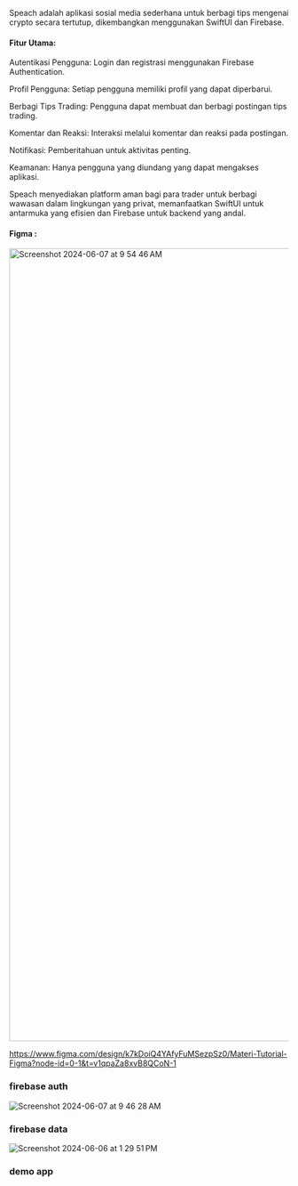 Speach adalah aplikasi sosial media sederhana untuk berbagi tips mengenai crypto secara tertutup, dikembangkan menggunakan SwiftUI dan Firebase.

#### Fitur Utama:
Autentikasi Pengguna: Login dan registrasi menggunakan Firebase Authentication.

Profil Pengguna: Setiap pengguna memiliki profil yang dapat diperbarui.

Berbagi Tips Trading: Pengguna dapat membuat dan berbagi postingan tips trading.

Komentar dan Reaksi: Interaksi melalui komentar dan reaksi pada postingan.

Notifikasi: Pemberitahuan untuk aktivitas penting.

Keamanan: Hanya pengguna yang diundang yang dapat mengakses aplikasi.

Speach menyediakan platform aman bagi para trader untuk berbagi wawasan dalam lingkungan yang privat, memanfaatkan SwiftUI untuk antarmuka yang efisien dan Firebase untuk backend yang andal.

#### Figma :

<img width="1426" alt="Screenshot 2024-06-07 at 9 54 46 AM" src="https://github.com/octavvia/speach-repo/assets/86775678/540ab545-6b40-4219-91b2-0d5ea6d6d2d3">

https://www.figma.com/design/k7kDoiQ4YAfyFuMSezpSz0/Materi-Tutorial-Figma?node-id=0-1&t=v1qpaZa8xvB8QCoN-1

### firebase auth

![Screenshot 2024-06-07 at 9 46 28 AM](https://github.com/octavvia/speach-repo/assets/86775678/acffd60f-62f0-4d14-8ffc-5411cb4c86ff)

### firebase data 

![Screenshot 2024-06-06 at 1 29 51 PM](https://github.com/octavvia/speach-repo/assets/86775678/a75ae885-30ec-4277-ac3d-47f938836560)

### demo app
